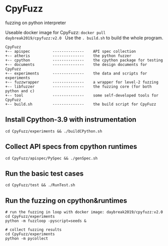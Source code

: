 # CpyFuzz
fuzzing on python interpreter

Useable docker image for CpyFuzz: ```docker pull daybreak2019/cpyfuzz:v2.0 ```
Use the ``` . build.sh ``` to build the whole program.

```
CpyFuzz
+-- apispec          --------------    API spec collection
+-- atheris          --------------    the python fuzzer
+-- cpython          --------------    the cpython package for testing
+-- documents        --------------    the design documents for CpyFuzz
+-- experiments      --------------    the data and scripts for experiments
+-- fuzzwrapper      --------------    a wrapper for level-2 fuzzing
+-- libfuzzer        --------------    the fuzzing core (for both python and c)
+-- tool             --------------    some self-developed tools for CpyFuzz
+-- build.sh         --------------    the build script for CpyFuzz

```

## Install Cpython-3.9 with instrumentation
```
cd CpyFuzz/experiments && ./buildCPython.sh 
```

## Collect API specs from cpython runtimes
```
cd CpyFuzz/apispec/PySpec && ./genSpec.sh
```

## Run the basic test cases
```
cd CpyFuzz/test && ./RunTest.sh
```


## Run the fuzzing on cpython&runtimes
```
# run the fuzzing in loop with docker image: daybreak2019/cpyfuzz:v2.0
cd CpyFuzz/experiments
python -m fuzzloop -pyscript=seeds &

# collect fuzzing results
cd CpyFuzz/experiments
python -m pycollect
```
